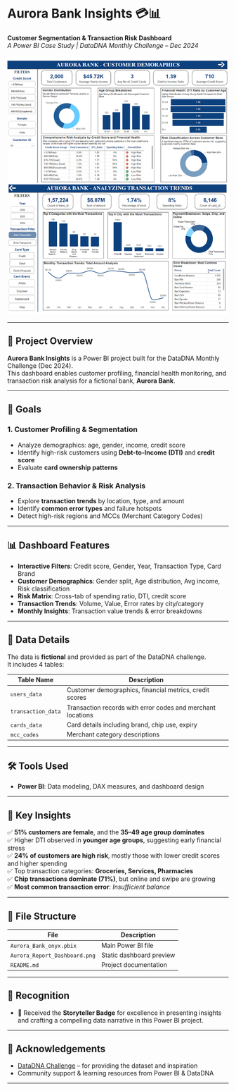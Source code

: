 # Aurora Bank Insights 💳📊  
**Customer Segmentation & Transaction Risk Dashboard**  
*A Power BI Case Study | DataDNA Monthly Challenge – Dec 2024*

![Aurora Bank Dashboard](./Aurora_Report_Dashboard.png)

---

## 🧠 Project Overview

**Aurora Bank Insights** is a Power BI project built for the DataDNA Monthly Challenge (Dec 2024).  
This dashboard enables customer profiling, financial health monitoring, and transaction risk analysis for a fictional bank, **Aurora Bank**.

---

## 🎯 Goals

### 1. Customer Profiling & Segmentation
- Analyze demographics: age, gender, income, credit score
- Identify high-risk customers using **Debt-to-Income (DTI)** and **credit score**
- Evaluate **card ownership patterns**

### 2. Transaction Behavior & Risk Analysis
- Explore **transaction trends** by location, type, and amount
- Identify **common error types** and failure hotspots
- Detect high-risk regions and MCCs (Merchant Category Codes)

---

## 📊 Dashboard Features

- **Interactive Filters**: Credit score, Gender, Year, Transaction Type, Card Brand
- **Customer Demographics**: Gender split, Age distribution, Avg income, Risk classification
- **Risk Matrix**: Cross-tab of spending ratio, DTI, credit score
- **Transaction Trends**: Volume, Value, Error rates by city/category
- **Monthly Insights**: Transaction value trends & error breakdowns

---

## 📂 Data Details

The data is **fictional** and provided as part of the DataDNA challenge.  
It includes 4 tables:

| Table Name       | Description |
|------------------|-------------|
| `users_data`     | Customer demographics, financial metrics, credit scores |
| `transaction_data` | Transaction records with error codes and merchant locations |
| `cards_data`     | Card details including brand, chip use, expiry |
| `mcc_codes`      | Merchant category descriptions |

---

## 🛠️ Tools Used
- **Power BI**: Data modeling, DAX measures, and dashboard design

---

## 🧾 Key Insights

✅ **51% customers are female**, and the **35–49 age group dominates**  
✅ Higher DTI observed in **younger age groups**, suggesting early financial stress  
✅ **24% of customers are high risk**, mostly those with lower credit scores and higher spending  
✅ Top transaction categories: **Groceries, Services, Pharmacies**  
✅ **Chip transactions dominate (71%)**, but online and swipe are growing  
✅ **Most common transaction error**: *Insufficient balance*

---

## 📁 File Structure

| File | Description |
|------|-------------|
| `Aurora_Bank_onyx.pbix` | Main Power BI file |
| `Aurora_Report_Dashboard.png` | Static dashboard preview |
| `README.md` | Project documentation |

---

## 🏅 Recognition

- 🧠 Received the **Storyteller Badge** for excellence in presenting insights and crafting a compelling data narrative in this Power BI project.

---

## 🤝 Acknowledgements

- [DataDNA Challenge](https://www.enterprisedna.co/datadna-showcase/) – for providing the dataset and inspiration
- Community support & learning resources from Power BI & DataDNA

---

